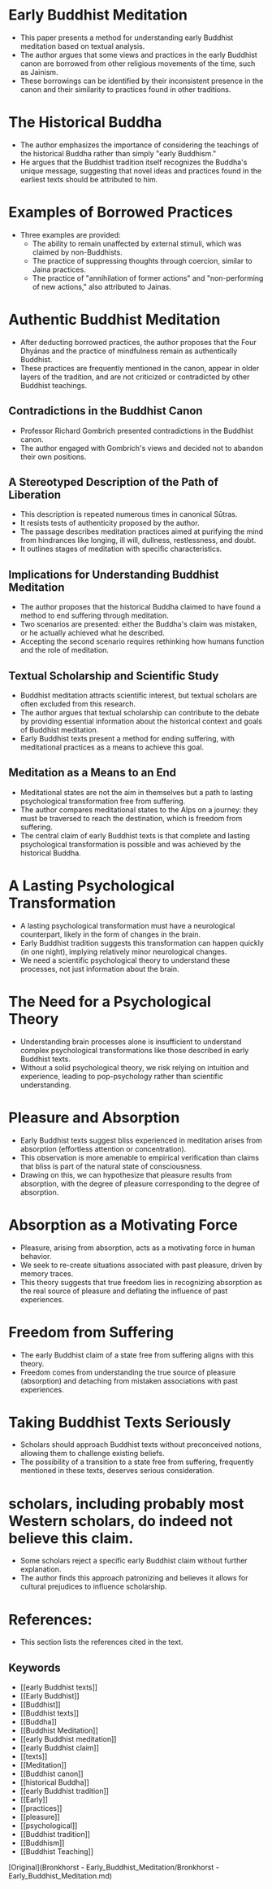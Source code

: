 # Early Buddhist **Meditation**

* This paper presents a method for understanding early Buddhist meditation based on textual analysis.
* The author argues that some views and practices in the early Buddhist canon are borrowed from other religious movements of the time, such as Jainism.
* These borrowings can be identified by their inconsistent presence in the canon and their similarity to practices found in other traditions.

# The Historical Buddha

* The author emphasizes the importance of considering the teachings of the historical Buddha rather than simply "early Buddhism."
* He argues that the Buddhist tradition itself recognizes the Buddha's unique message, suggesting that novel ideas and practices found in the earliest texts should be attributed to him.

# Examples of Borrowed Practices

* Three examples are provided: 
    * The ability to remain unaffected by external stimuli, which was claimed by non-Buddhists.
    * The practice of suppressing thoughts through coercion, similar to Jaina practices.
    * The practice of "annihilation of former actions" and "non-performing of new actions," also attributed to Jainas.

# Authentic Buddhist Meditation

* After deducting borrowed practices, the author proposes that the Four Dhyānas and the practice of mindfulness remain as authentically Buddhist.
* These practices are frequently mentioned in the canon, appear in older layers of the tradition, and are not criticized or contradicted by other Buddhist teachings.

## Contradictions in the Buddhist Canon

* Professor Richard Gombrich presented contradictions in the Buddhist canon.
* The author engaged with Gombrich's views and decided not to abandon their own positions.

## A Stereotyped Description of the Path of Liberation

* This description is repeated numerous times in canonical Sūtras.
* It resists tests of authenticity proposed by the author.
* The passage describes meditation practices aimed at purifying the mind from hindrances like longing, ill will, dullness, restlessness, and doubt.
* It outlines stages of meditation with specific characteristics.

## Implications for Understanding Buddhist Meditation

* The author proposes that the historical Buddha claimed to have found a method to end suffering through meditation.
* Two scenarios are presented: either the Buddha's claim was mistaken, or he actually achieved what he described.
* Accepting the second scenario requires rethinking how humans function and the role of meditation.


## Textual Scholarship and Scientific Study

* Buddhist meditation attracts scientific interest, but textual scholars are often excluded from this research.
* The author argues that textual scholarship can contribute to the debate by providing essential information about the historical context and goals of Buddhist meditation.
* Early Buddhist texts present a method for ending suffering, with meditational practices as a means to achieve this goal.

## Meditation as a Means to an End

* Meditational states are not the aim in themselves but a path to lasting psychological transformation free from suffering.
* The author compares meditational states to the Alps on a journey: they must be traversed to reach the destination, which is freedom from suffering.
* The central claim of early Buddhist texts is that complete and lasting psychological transformation is possible and was achieved by the historical Buddha.

# A Lasting Psychological Transformation

* A lasting psychological transformation must have a neurological counterpart, likely in the form of changes in the brain.
* Early Buddhist tradition suggests this transformation can happen quickly (in one night), implying relatively minor neurological changes.
* We need a scientific psychological theory to understand these processes, not just information about the brain.

# The Need for a Psychological Theory

* Understanding brain processes alone is insufficient to understand complex psychological transformations like those described in early Buddhist texts.
* Without a solid psychological theory, we risk relying on intuition and experience, leading to pop-psychology rather than scientific understanding.

# Pleasure and Absorption

* Early Buddhist texts suggest bliss experienced in meditation arises from absorption (effortless attention or concentration).
* This observation is more amenable to empirical verification than claims that bliss is part of the natural state of consciousness.
* Drawing on this, we can hypothesize that pleasure results from absorption, with the degree of pleasure corresponding to the degree of absorption.

# Absorption as a Motivating Force

* Pleasure, arising from absorption, acts as a motivating force in human behavior.
* We seek to re-create situations associated with past pleasure, driven by memory traces.
* This theory suggests that true freedom lies in recognizing absorption as the real source of pleasure and deflating the influence of past experiences.

# Freedom from Suffering

* The early Buddhist claim of a state free from suffering aligns with this theory.
* Freedom comes from understanding the true source of pleasure (absorption) and detaching from mistaken associations with past experiences.

# Taking Buddhist Texts Seriously

* Scholars should approach Buddhist texts without preconceived notions, allowing them to challenge existing beliefs.
* The possibility of a transition to a state free from suffering, frequently mentioned in these texts, deserves serious consideration.

# scholars, including probably most Western scholars, do indeed not believe this claim.

* Some scholars reject a specific early Buddhist claim without further explanation.
* The author finds this approach patronizing and believes it allows for cultural prejudices to influence scholarship.

# References: 

* This section lists the references cited in the text.

## Keywords

* [[early Buddhist texts]]
* [[Early Buddhist]]
* [[Buddhist]]
* [[Buddhist texts]]
* [[Buddha]]
* [[Buddhist Meditation]]
* [[early Buddhist meditation]]
* [[early Buddhist claim]]
* [[texts]]
* [[Meditation]]
* [[Buddhist canon]]
* [[historical Buddha]]
* [[early Buddhist tradition]]
* [[Early]]
* [[practices]]
* [[pleasure]]
* [[psychological]]
* [[Buddhist tradition]]
* [[Buddhism]]
* [[Buddhist Teaching]]


[Original](Bronkhorst - Early_Buddhist_Meditation/Bronkhorst - Early_Buddhist_Meditation.md)
